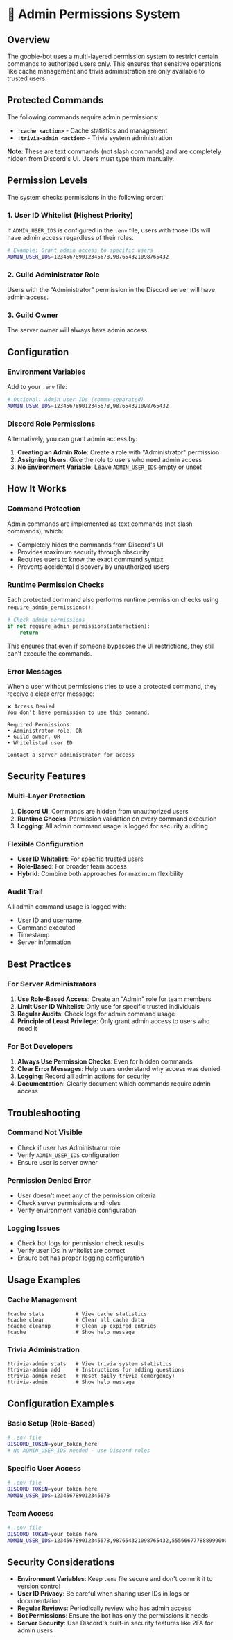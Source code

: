 # 🔐 Admin Permissions System

## Overview

The goobie-bot uses a multi-layered permission system to restrict certain commands to authorized users only. This ensures that sensitive operations like cache management and trivia administration are only available to trusted users.

## Protected Commands

The following commands require admin permissions:

- **`!cache <action>`** - Cache statistics and management
- **`!trivia-admin <action>`** - Trivia system administration

**Note**: These are text commands (not slash commands) and are completely hidden from Discord's UI. Users must type them manually.

## Permission Levels

The system checks permissions in the following order:

### 1. User ID Whitelist (Highest Priority)

If `ADMIN_USER_IDS` is configured in the `.env` file, users with those IDs will have admin access regardless of their roles.

```bash
# Example: Grant admin access to specific users
ADMIN_USER_IDS=123456789012345678,987654321098765432
```

### 2. Guild Administrator Role

Users with the "Administrator" permission in the Discord server will have admin access.

### 3. Guild Owner

The server owner will always have admin access.

## Configuration

### Environment Variables

Add to your `.env` file:

```bash
# Optional: Admin user IDs (comma-separated)
ADMIN_USER_IDS=123456789012345678,987654321098765432
```

### Discord Role Permissions

Alternatively, you can grant admin access by:

1. **Creating an Admin Role**: Create a role with "Administrator" permission
2. **Assigning Users**: Give the role to users who need admin access
3. **No Environment Variable**: Leave `ADMIN_USER_IDS` empty or unset

## How It Works

### Command Protection

Admin commands are implemented as text commands (not slash commands), which:

- Completely hides the commands from Discord's UI
- Provides maximum security through obscurity
- Requires users to know the exact command syntax
- Prevents accidental discovery by unauthorized users

### Runtime Permission Checks

Each protected command also performs runtime permission checks using `require_admin_permissions()`:

```python
# Check admin permissions
if not require_admin_permissions(interaction):
    return
```

This ensures that even if someone bypasses the UI restrictions, they still can't execute the commands.

### Error Messages

When a user without permissions tries to use a protected command, they receive a clear error message:

```
❌ Access Denied
You don't have permission to use this command.

Required Permissions:
• Administrator role, OR
• Guild owner, OR
• Whitelisted user ID

Contact a server administrator for access
```

## Security Features

### Multi-Layer Protection

1. **Discord UI**: Commands are hidden from unauthorized users
2. **Runtime Checks**: Permission validation on every command execution
3. **Logging**: All admin command usage is logged for security auditing

### Flexible Configuration

- **User ID Whitelist**: For specific trusted users
- **Role-Based**: For broader team access
- **Hybrid**: Combine both approaches for maximum flexibility

### Audit Trail

All admin command usage is logged with:

- User ID and username
- Command executed
- Timestamp
- Server information

## Best Practices

### For Server Administrators

1. **Use Role-Based Access**: Create an "Admin" role for team members
2. **Limit User ID Whitelist**: Only use for specific trusted individuals
3. **Regular Audits**: Check logs for admin command usage
4. **Principle of Least Privilege**: Only grant admin access to users who need it

### For Bot Developers

1. **Always Use Permission Checks**: Even for hidden commands
2. **Clear Error Messages**: Help users understand why access was denied
3. **Logging**: Record all admin actions for security
4. **Documentation**: Clearly document which commands require admin access

## Troubleshooting

### Command Not Visible

- Check if user has Administrator role
- Verify `ADMIN_USER_IDS` configuration
- Ensure user is server owner

### Permission Denied Error

- User doesn't meet any of the permission criteria
- Check server permissions and roles
- Verify environment variable configuration

### Logging Issues

- Check bot logs for permission check results
- Verify user IDs in whitelist are correct
- Ensure bot has proper logging configuration

## Usage Examples

### Cache Management

```
!cache stats          # View cache statistics
!cache clear          # Clear all cache data
!cache cleanup        # Clean up expired entries
!cache                # Show help message
```

### Trivia Administration

```
!trivia-admin stats   # View trivia system statistics
!trivia-admin add     # Instructions for adding questions
!trivia-admin reset   # Reset daily trivia (emergency)
!trivia-admin         # Show help message
```

## Configuration Examples

### Basic Setup (Role-Based)

```bash
# .env file
DISCORD_TOKEN=your_token_here
# No ADMIN_USER_IDS needed - use Discord roles
```

### Specific User Access

```bash
# .env file
DISCORD_TOKEN=your_token_here
ADMIN_USER_IDS=123456789012345678
```

### Team Access

```bash
# .env file
DISCORD_TOKEN=your_token_here
ADMIN_USER_IDS=123456789012345678,987654321098765432,555666777888999000
```

## Security Considerations

- **Environment Variables**: Keep `.env` file secure and don't commit it to version control
- **User ID Privacy**: Be careful when sharing user IDs in logs or documentation
- **Regular Reviews**: Periodically review who has admin access
- **Bot Permissions**: Ensure the bot has only the permissions it needs
- **Server Security**: Use Discord's built-in security features like 2FA for admin users
